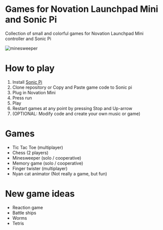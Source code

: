 # Games for Novation Launchpad Mini and Sonic Pi

Collection of small and colorful games for Novation Launchpad Mini controller and Sonic Pi

![minesweeper](https://user-images.githubusercontent.com/1742231/118389515-f7fb6580-b632-11eb-9dbd-b60227218417.jpg)

# How to play

1. Install [Sonic Pi](https://sonic-pi.net/)
2. Clone repository or Copy and Paste game code to Sonic pi
3. Plug in Novation Mini
4. Press run
5. Play
6. Restart games at any point by pressing Stop and Up-arrow
7. (OPTIONAL: Modify code and create your own music or game)

# Games

* Tic Tac Toe (multiplayer)
* Chess (2 players)
* Minesweeper (solo / cooperative)
* Memory game (solo / cooperative)
* Finger twister (multiplayer)
* Nyan cat animator (Not really a game, but fun)

# New game ideas

* Reaction game
* Battle ships
* Worms
* Tetris
